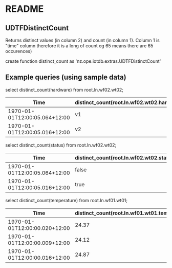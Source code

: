 # README

## UDTFDistinctCount
Returns distinct values (in column 2) and count (in column 1). Column 1 is "time" column therefore it is a long of count eg 65 means there are 65 occurences)

create function distinct_count as 'nz.ope.iotdb.extras.UDTFDistinctCount'

## Example queries (using sample data)

select distinct_count(hardware) from root.ln.wf02.wt02;

Time|distinct_count(root.ln.wf02.wt02.hardware)
------------ | -------------
1970-01-01T12:00:05.064+12:00|v1
1970-01-01T12:00:05.016+12:00|v2

select distinct_count(status) from root.ln.wf02.wt02;

Time|distinct_count(root.ln.wf02.wt02.status)|
------------ | -------------
1970-01-01T12:00:05.064+12:00|false
1970-01-01T12:00:05.016+12:00|true

select distinct_count(temperature) from root.ln.wf01.wt01;

Time|distinct_count(root.ln.wf01.wt01.temperature)
------------ | -------------
1970-01-01T12:00:00.020+12:00|24.37
1970-01-01T12:00:00.009+12:00|24.12
1970-01-01T12:00:00.016+12:00|24.87
